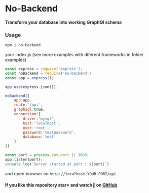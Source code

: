 # No-Backend

**Transform your database into working GraphQl schema**

### Usage 

```bash
npm i no-backend
```
your index.js (see more examples with diferent frameworks in folder examples)
```js
const express = require('express');
const noBackend = require('no-backend')
const app = express();

app.use(express.json());

noBackend({ 
    app:app,
    route:'/api',
    graphiql:true,
    connection:{
        driver:'mysql',
        host:'localhost',
        user:'root',
        password:'testpassword',
        database:'test'
    }
})

const port = process.env.port || 3000;
app.listen(port);
console.log(`Server started at port : ${port}`)
```
and open browser on ```http://localhost:YOUR-PORT/api```

#### If you like this repository star⭐ and watch👀 on  [GitHub](https://github.com/Gherciu/no-backend)

